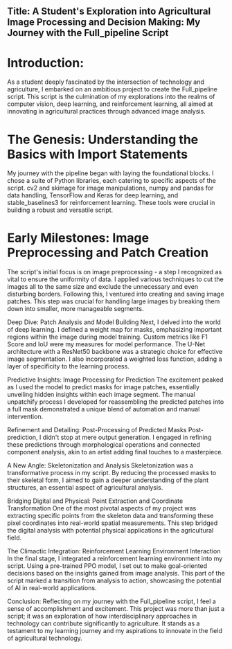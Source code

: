 ## Title: A Student's Exploration into Agricultural Image Processing and Decision Making: My Journey with the Full_pipeline Script

# Introduction:
As a student deeply fascinated by the intersection of technology and agriculture, I embarked on an ambitious project to create the Full_pipeline script. This script is the culmination of my explorations into the realms of computer vision, deep learning, and reinforcement learning, all aimed at innovating in agricultural practices through advanced image analysis.

# The Genesis: Understanding the Basics with Import Statements
My journey with the pipeline began with laying the foundational blocks. I chose a suite of Python libraries, each catering to specific aspects of the script. cv2 and skimage for image manipulations, numpy and pandas for data handling, TensorFlow and Keras for deep learning, and stable_baselines3 for reinforcement learning. These tools were crucial in building a robust and versatile script.

# Early Milestones: Image Preprocessing and Patch Creation
The script's initial focus is on image preprocessing - a step I recognized as vital to ensure the uniformity of data. I applied various techniques to cut the images all to the same size and exclude the unnecessary and even disturbing borders. Following this, I ventured into creating and saving image patches. This step was crucial for handling large images by breaking them down into smaller, more manageable segments.

Deep Dive: Patch Analysis and Model Building
Next, I delved into the world of deep learning. I defined a weight map for masks, emphasizing important regions within the image during model training. Custom metrics like F1 Score and IoU were my measures for model performance. The U-Net architecture with a ResNet50 backbone was a strategic choice for effective image segmentation. I also incorporated a weighted loss function, adding a layer of specificity to the learning process.

Predictive Insights: Image Processing for Prediction
The excitement peaked as I used the model to predict masks for image patches, essentially unveiling hidden insights within each image segment. The manual unpatchify process I developed for reassembling the predicted patches into a full mask demonstrated a unique blend of automation and manual intervention.

Refinement and Detailing: Post-Processing of Predicted Masks
Post-prediction, I didn't stop at mere output generation. I engaged in refining these predictions through morphological operations and connected component analysis, akin to an artist adding final touches to a masterpiece.

A New Angle: Skeletonization and Analysis
Skeletonization was a transformative process in my script. By reducing the processed masks to their skeletal form, I aimed to gain a deeper understanding of the plant structures, an essential aspect of agricultural analysis.

Bridging Digital and Physical: Point Extraction and Coordinate Transformation
One of the most pivotal aspects of my project was extracting specific points from the skeleton data and transforming these pixel coordinates into real-world spatial measurements. This step bridged the digital analysis with potential physical applications in the agricultural field.

The Climactic Integration: Reinforcement Learning Environment Interaction
In the final stage, I integrated a reinforcement learning environment into my script. Using a pre-trained PPO model, I set out to make goal-oriented decisions based on the insights gained from image analysis. This part of the script marked a transition from analysis to action, showcasing the potential of AI in real-world applications.

Conclusion:
Reflecting on my journey with the Full_pipeline script, I feel a sense of accomplishment and excitement. This project was more than just a script; it was an exploration of how interdisciplinary approaches in technology can contribute significantly to agriculture. It stands as a testament to my learning journey and my aspirations to innovate in the field of agricultural technology.